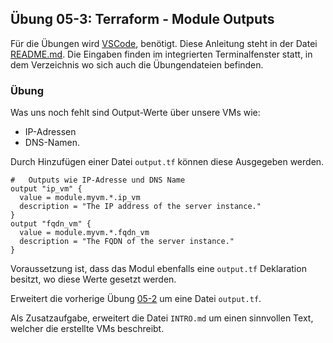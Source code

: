 ## Übung 05-3: Terraform - Module Outputs

Für die Übungen wird [VSCode](https://code.visualstudio.com/), benötigt. Diese Anleitung steht in der Datei [README.md](README.md). Die Eingaben finden im integrierten Terminalfenster statt, in dem Verzeichnis wo sich auch die Übungendateien befinden.

### Übung

Was uns noch fehlt sind Output-Werte über unsere VMs wie:
* IP-Adressen
* DNS-Namen.

Durch Hinzufügen einer Datei `output.tf` können diese Ausgegeben werden.

    #   Outputs wie IP-Adresse und DNS Name
    output "ip_vm" {
      value = module.myvm.*.ip_vm
      description = "The IP address of the server instance."
    }
    output "fqdn_vm" {
      value = module.myvm.*.fqdn_vm
      description = "The FQDN of the server instance."
    }
 
Voraussetzung ist, dass das Modul ebenfalls eine `output.tf` Deklaration besitzt, wo diese Werte gesetzt werden.

Erweitert die vorherige Übung [05-2](../05-2-module) um eine Datei `output.tf`. 

Als Zusatzaufgabe, erweitert die Datei `INTRO.md` um einen sinnvollen Text, welcher die erstellte VMs beschreibt.


       